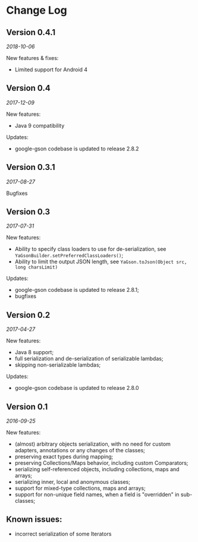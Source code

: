 Change Log
==========

## Version 0.4.1

_2018-10-06_

New features & fixes:
* Limited support for Android 4

## Version 0.4

_2017-12-09_

New features:
* Java 9 compatibility

Updates:

* google-gson codebase is updated to release 2.8.2

## Version 0.3.1

_2017-08-27_

Bugfixes


## Version 0.3

_2017-07-31_

New features:
* Ability to specify class loaders to use for de-serialization, see `YaGsonBuilder.setPreferredClassLoaders()`;
* Ability to limit the output JSON length, see `YaGson.toJson(Object src, long charsLimit)`

Updates:

* google-gson codebase is updated to release 2.8.1;
* bugfixes


## Version 0.2

_2017-04-27_

New features:
* Java 8 support;
* full serialization and de-serialization of serializable lambdas;
* skipping non-serializable lambdas;

Updates:

* google-gson codebase is updated to release 2.8.0



## Version 0.1

_2016-09-25_

New features:
* (almost) arbitrary objects serialization, with no need for custom adapters, annotations or any changes of the classes;
* preserving exact types during mapping;
* preserving Collections/Maps behavior, including custom Comparators;
* serializing self-referenced objects, including collections, maps and arrays;
* serializing inner, local and anonymous classes;
* support for mixed-type collections, maps and arrays;
* support for non-unique field names, when a field is "overridden" in sub-classes;

## Known issues:
* incorrect serialization of some Iterators
